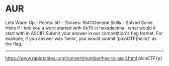 # AUR

Lets Warm Up - Points: 50 - (Solves: 1641)General Skills - Solved
Solve
Hints
If I told you a word started with 0x70 in hexadecimal, what would it start with in ASCII?
Submit your answer in our competition's flag format. For example, if you answer was 'hello', you would submit 'picoCTF{hello}' as the flag.

***

https://www.rapidtables.com/convert/number/hex-to-ascii.html
picoCTF{p}